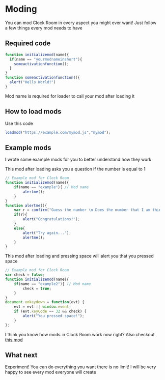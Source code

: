 # Moding
You can mod Clock Room in every aspect you might ever want!
Just follow a few things every mod needs to have
## Required code
```js
function initializemod(name){
  if(name == "yourmodnameinshort"){
    someactivationfunction();
  }
}
function someactivationfunction(){
  alert("Hello World!")
}
```
Mod name is required for loader to call your mod after loading it
## How to load mods
Use this code
```js
loadmod("https://example.com/mymod.js","mymod");
```
## Example mods
I wrote some example mods for you to better understand how they work

This mod after loading asks you a question if the number is equal to 1
```js
// Example mod for Clock Room
function initializemod(name){
    if(name == "example"){ // Mod name
        alertme();
    }
}
function alertme(){
    var r = confirm("Guess the number \n Does the number that I am thinking about now is equal to 1?'")
    if(r){
        alert("Congratulations!");
    }
    else{
        alert("Try again...");
        alertme();
    }
}
```

This mod after loading and pressing space will alert you that you pressed space
```js
// Example mod for Clock Room
var check = false;
function initializemod(name){
    if(name == "example2"){ // Mod name
        check = true;
    }
}
document.onkeydown = function(evt) {
    evt = evt || window.event;
    if (evt.keyCode == 32 && check) {
        alert("You pressed space!");
    }
};
```

I think you know how mods in Clock Room work now right?
Also checkout [this mod](https://github.com/PouekDEV/Clock-Room-Incremental/blob/main/Moding/main.js)
## What next
Experiment! 
You can do everything you want there is no limit!
I will be very happy to see every mod everyone will create
